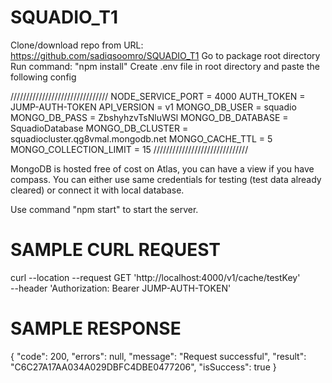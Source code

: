 # SQUADIO_T1

Clone/download repo from URL: https://github.com/sadiqsoomro/SQUADIO_T1
Go to package root directory
Run command: "npm install"
Create .env file in root directory and paste the following config

///////////////////////////////
NODE_SERVICE_PORT = 4000
AUTH_TOKEN = JUMP-AUTH-TOKEN
API_VERSION = v1
MONGO_DB_USER = squadio
MONGO_DB_PASS = ZbshyhzvTsNluWSl
MONGO_DB_DATABASE = SquadioDatabase
MONGO_DB_CLUSTER = squadiocluster.qg8vmal.mongodb.net
MONGO_CACHE_TTL = 5
MONGO_COLLECTION_LIMIT = 15
//////////////////////////////

MongoDB is hosted free of cost on Atlas, you can have a view if you have compass.
You can either use same credentials for testing (test data already cleared) or connect it with local database.

Use command "npm start" to start the server.

# SAMPLE CURL REQUEST

curl --location --request GET 'http://localhost:4000/v1/cache/testKey' \
--header 'Authorization: Bearer JUMP-AUTH-TOKEN'

# SAMPLE RESPONSE

{
    "code": 200,
    "errors": null,
    "message": "Request successful",
    "result": "C6C27A17AA034A029DBFC4DBE0477206",
    "isSuccess": true
}
